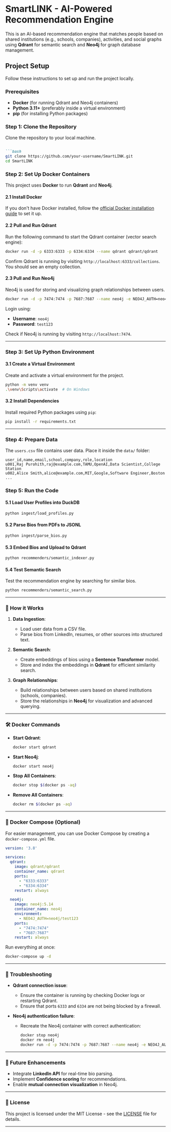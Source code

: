 
# SmartLINK - AI-Powered Recommendation Engine


This is an AI-based recommendation engine that matches people based on shared institutions (e.g., schools, companies), activities, and social graphs using **Qdrant** for semantic search and **Neo4j** for graph database management.


## Project Setup

Follow these instructions to set up and run the project locally.

### Prerequisites

- **Docker** (for running Qdrant and Neo4j containers)
- **Python 3.11+** (preferably inside a virtual environment)
- **pip** (for installing Python packages)

### Step 1: Clone the Repository

Clone the repository to your local machine.

````markdown

```bash
git clone https://github.com/your-username/SmartLINK.git
cd SmartLINK
````

### Step 2: Set Up Docker Containers

This project uses **Docker** to run **Qdrant** and **Neo4j**.

#### 2.1 Install Docker

If you don't have Docker installed, follow the [official Docker installation guide](https://docs.docker.com/get-docker/) to set it up.

#### 2.2 Pull and Run Qdrant

Run the following command to start the Qdrant container (vector search engine):

```bash
docker run -d -p 6333:6333 -p 6334:6334 --name qdrant qdrant/qdrant
```

Confirm Qdrant is running by visiting `http://localhost:6333/collections`. You should see an empty collection.

#### 2.3 Pull and Run Neo4j

Neo4j is used for storing and visualizing graph relationships between users.

```bash
docker run -d -p 7474:7474 -p 7687:7687 --name neo4j -e NEO4J_AUTH=neo4j/test123 neo4j:5.14
```

Login using:

* **Username**: `neo4j`
* **Password**: `test123`

Check if Neo4j is running by visiting `http://localhost:7474`.

---

### Step 3: Set Up Python Environment

#### 3.1 Create a Virtual Environment

Create and activate a virtual environment for the project.

```bash
python -m venv venv
.\venv\Scripts\activate  # On Windows
```

#### 3.2 Install Dependencies

Install required Python packages using `pip`:

```bash
pip install -r requirements.txt
```

---

### Step 4: Prepare Data

The `users.csv` file contains user data. Place it inside the `data/` folder:

```csv
user_id,name,email,school,company,role,location
u001,Raj Purohith,raj@example.com,TAMU,OpenAI,Data Scientist,College Station
u002,Alice Smith,alice@example.com,MIT,Google,Software Engineer,Boston
...
```

### Step 5: Run the Code

#### 5.1 Load User Profiles into DuckDB

```bash
python ingest/load_profiles.py
```

#### 5.2 Parse Bios from PDFs to JSONL

```bash
python ingest/parse_bios.py
```

#### 5.3 Embed Bios and Upload to Qdrant

```bash
python recommenders/semantic_indexer.py
```

#### 5.4 Test Semantic Search

Test the recommendation engine by searching for similar bios.

```bash
python recommenders/semantic_search.py
```

---

### 📝 How it Works

1. **Data Ingestion**:

   * Load user data from a CSV file.
   * Parse bios from LinkedIn, resumes, or other sources into structured text.

2. **Semantic Search**:

   * Create embeddings of bios using a **Sentence Transformer** model.
   * Store and index the embeddings in **Qdrant** for efficient similarity search.

3. **Graph Relationships**:

   * Build relationships between users based on shared institutions (schools, companies).
   * Store the relationships in **Neo4j** for visualization and advanced querying.

---

### 🛠️ Docker Commands

* **Start Qdrant**:

  ```bash
  docker start qdrant
  ```

* **Start Neo4j**:

  ```bash
  docker start neo4j
  ```

* **Stop All Containers**:

  ```bash
  docker stop $(docker ps -aq)
  ```

* **Remove All Containers**:

  ```bash
  docker rm $(docker ps -aq)
  ```

---

### 🐳 Docker Compose (Optional)

For easier management, you can use Docker Compose by creating a `docker-compose.yml` file.

```yaml
version: '3.8'

services:
  qdrant:
    image: qdrant/qdrant
    container_name: qdrant
    ports:
      - "6333:6333"
      - "6334:6334"
    restart: always

  neo4j:
    image: neo4j:5.14
    container_name: neo4j
    environment:
      - NEO4J_AUTH=neo4j/test123
    ports:
      - "7474:7474"
      - "7687:7687"
    restart: always
```

Run everything at once:

```bash
docker-compose up -d
```

---

### 🚧 Troubleshooting

* **Qdrant connection issue**:

  * Ensure the container is running by checking Docker logs or restarting Qdrant.
  * Ensure that ports `6333` and `6334` are not being blocked by a firewall.

* **Neo4j authentication failure**:

  * Recreate the Neo4j container with correct authentication:

    ```bash
    docker stop neo4j
    docker rm neo4j
    docker run -d -p 7474:7474 -p 7687:7687 --name neo4j -e NEO4J_AUTH=neo4j/test123 neo4j:5.14
    ```

---

### 🚀 Future Enhancements

* Integrate **LinkedIn API** for real-time bio parsing.
* Implement **Confidence scoring** for recommendations.
* Enable **mutual connection visualization** in Neo4j.

---

### 📄 License

This project is licensed under the MIT License - see the [LICENSE](LICENSE) file for details.

---

````


